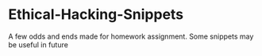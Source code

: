 # Ethical-Hacking-Snippets
A few odds and ends made for homework assignment. Some snippets may be useful in future
